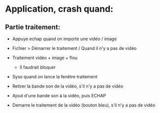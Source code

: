 
# Application, crash quand: 

## Partie traitement: 
* Appuye echap quand on importe une vidéo / image

* Fichier > Démarrer le traitement / Quand il n'y a pas de vidéo

* Traitement vidéo + image + flou
	* Il faudrait bloquer

* Syso quand on lance la fenêtre traitement
* Retirer la bande son de la vidéo, s'il n'y a pas de vidéo

* Ajout d'une bande son à la vidéo, puis ECHAP
* Demarre le traitement de la vidéo (bouton bleu), s'il n'y a pas de vidéo